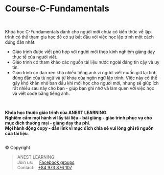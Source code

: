 # Course-C-Fundamentals

<br />

Khóa học C-Fundamentals dành cho người mới chưa có kiến thức về lập trình có thể tham gia học để có sự bắt đầu với việc học lập trình một cách đúng đắn nhất.

- Giáo trình được viết phù hợp với người mới theo kinh nghiệm giảng dạy thực tế của người viết.
- Giáo trình có tham khảo các nguồn tài liệu nước ngoài đáng tin cậy và uy tín.
- Giáo trình có đan xen khá nhiều tiếng anh vì người viết muốn giữ lại tính đúng đắn của từ ngữ và từ khóa của ngôn ngữ lập trình. Việc này có thể gây khó khăn nhỏ ban đầu khi mới học cho người mới, nhưng sẽ giúp ích rất nhiều sau này cho bạn - giúp bạn ghi nhớ và làm quen với việc học và viết code bằng tiếng anh.

<br />

**Khóa học thuộc giáo trình của ANEST LEARNING**.  
**Nghiêm cấm mọi hành vi lấy tài liệu - bài giảng - giáo trình phục vụ cho mục đích thương mại - giảng dạy thu phí**.  
**Mọi hành động copy - dẫn link vì mục đích chia sẻ vui lòng ghi rõ nguồn của tài liệu**.  


##  

© Copyright
> ANEST LEARNING  
> Join us: &nbsp;&nbsp;&nbsp; [Facebook groups](https://www.facebook.com/groups/anest.learning/)  
> Contact: &nbsp; [+84 973 876 107](https://github.com/AnestLearning/Course-C-Fundamentals)

